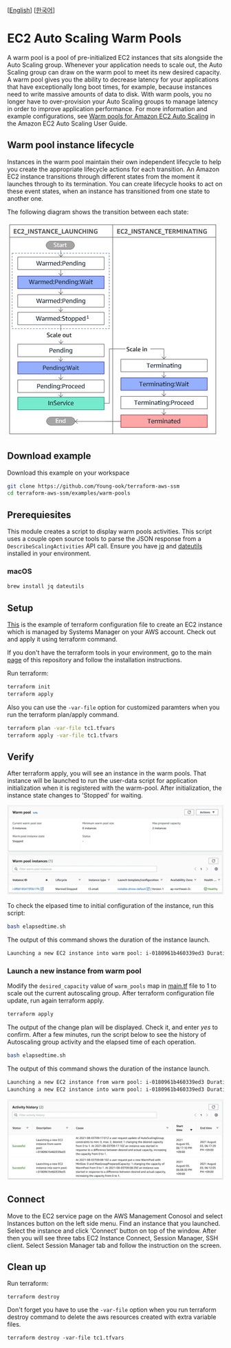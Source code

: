 [[English](README.md)] [[한국어](README.ko.md)]

# EC2 Auto Scaling Warm Pools
A warm pool is a pool of pre-initialized EC2 instances that sits alongside the Auto Scaling group. Whenever your application needs to scale out, the Auto Scaling group can draw on the warm pool to meet its new desired capacity. A warm pool gives you the ability to decrease latency for your applications that have exceptionally long boot times, for example, because instances need to write massive amounts of data to disk. With warm pools, you no longer have to over-provision your Auto Scaling groups to manage latency in order to improve application performance. For more information and example configurations, see [Warm pools for Amazon EC2 Auto Scaling](https://docs.aws.amazon.com/autoscaling/ec2/userguide/ec2-auto-scaling-warm-pools.html) in the Amazon EC2 Auto Scaling User Guide.

## Warm pool instance lifecycle
Instances in the warm pool maintain their own independent lifecycle to help you create the appropriate lifecycle actions for each transition. An Amazon EC2 instance transitions through different states from the moment it launches through to its termination. You can create lifecycle hooks to act on these event states, when an instance has transitioned from one state to another one.

The following diagram shows the transition between each state:

![aws-asg-wp-lifecycle](../../images/aws-asg-wp-lifecycle.png)

## Download example
Download this example on your workspace
```sh
git clone https://github.com/Young-ook/terraform-aws-ssm
cd terraform-aws-ssm/examples/warm-pools
```

## Prerequiesites
This module creates a script to display warm pools activities. This script uses a couple open source tools to parse the JSON response from a `DescribeScalingActivities` API call. Ensure you have [jq](https://stedolan.github.io/jq/download/) and [dateutils](http://www.fresse.org/dateutils/) installed in your environment.

### macOS
```sh
brew install jq dateutils
```

## Setup
[This](https://github.com/Young-ook/terraform-aws-ssm/blob/main/examples/warm-pools/main.tf) is the example of terraform configuration file to create an EC2 instance which is managed by Systems Manager on your AWS account. Check out and apply it using terraform command.

If you don't have the terraform tools in your environment, go to the main [page](https://github.com/Young-ook/terraform-aws-ssm) of this repository and follow the installation instructions.

Run terraform:
```sh
terraform init
terraform apply
```
Also you can use the `-var-file` option for customized paramters when you run the terraform plan/apply command.
```sh
terraform plan -var-file tc1.tfvars
terraform apply -var-file tc1.tfvars
```

## Verify
After terraform apply, you will see an instance in the warm pools. That instance will be launched to run the user-data script for application initialization when it is registered with the warm-pool. After initialization, the instance state changes to 'Stopped' for waiting.

![aws-asg-wp-stopped](../../images/aws-asg-wp-stopped.png)

To check the elpased time to initial configuration of the instance, run this script:
```sh
bash elapsedtime.sh
```
The output of this command shows the duration of the instance launch.
```sh
Launching a new EC2 instance into warm pool: i-0180961b460339ed3 Duration: 215s
```

### Launch a new instance from warm pool
Modify the `desired_capacity` value of `warm_pools` map in [main.tf](https://github.com/Young-ook/terraform-aws-ssm/blob/main/examples/warm-pools/main.tf) file to 1 to scale out the current autoscaling group. After terraform configuration file update, run again terraform apply.
```sh
terraform apply
```
The output of the change plan will be displayed. Check it, and enter *yes* to confirm. After a few minutes, run the script below to see the history of Autoscaling group activity and the elapsed time of each operation.
```sh
bash elapsedtime.sh
```
The output of this command shows the duration of the instance launch.
```sh
Launching a new EC2 instance from warm pool: i-0180961b460339ed3 Duration: 19s
Launching a new EC2 instance into warm pool: i-0180961b460339ed3 Duration: 215s
```

![aws-asg-activity-history](../../images/aws-asg-activity-history.png)

## Connect
Move to the EC2 service page on the AWS Management Conosol and select Instances button on the left side menu. Find an instance that you launched. Select the instance and click 'Connect' button on top of the window. After then you will see three tabs EC2 Instance Connect, Session Manager, SSH client. Select Session Manager tab and follow the instruction on the screen.

## Clean up
Run terraform:
```
terraform destroy
```
Don't forget you have to use the `-var-file` option when you run terraform destroy command to delete the aws resources created with extra variable files.
```
terraform destroy -var-file tc1.tfvars
```
